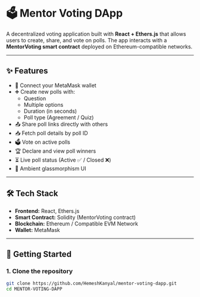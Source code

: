 # 🗳 Mentor Voting DApp

A decentralized voting application built with **React + Ethers.js** that allows users to create, share, and vote on polls. The app interacts with a **MentorVoting smart contract** deployed on Ethereum-compatible networks.

---

## ✨ Features

- 🔗 Connect your MetaMask wallet  
- ➕ Create new polls with:
  - Question  
  - Multiple options  
  - Duration (in seconds)  
  - Poll type (Agreement / Quiz)  
- 📤 Share poll links directly with others  
- 📥 Fetch poll details by poll ID  
- 🗳 Vote on active polls  
- 🏆 Declare and view poll winners  
- ⏳ Live poll status (Active ✅ / Closed ❌)  
- 🎨 Ambient glassmorphism UI  

---

## 🛠️ Tech Stack

- **Frontend:** React, Ethers.js  
- **Smart Contract:** Solidity (MentorVoting contract)  
- **Blockchain:** Ethereum / Compatible EVM Network  
- **Wallet:** MetaMask  

---

## 🚀 Getting Started

### 1. Clone the repository
```bash
git clone https://github.com/HemeshKanyal/mentor-voting-dapp.git
cd MENTOR-VOTING-DAPP
